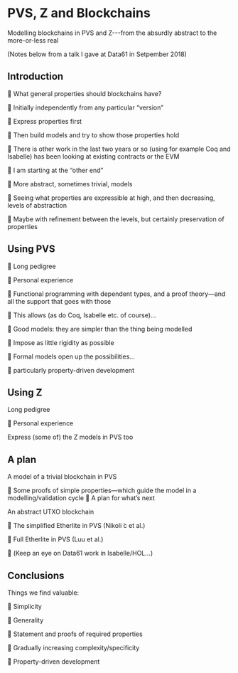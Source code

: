 # PVS, Z and Blockchains
Modelling blockchains in PVS and Z---from the absurdly abstract to the more-or-less real

(Notes below from a talk I gave at Data61 in Setpember 2018)


Introduction
------------

􏰀 What general properties should blockchains have?

􏰀 Initially independently from any particular “version”

􏰀 Express properties first

􏰀 Then build models and try to show those properties hold

􏰀 There is other work in the last two years or so (using for example Coq and Isabelle) has been looking at existing contracts or the EVM

􏰀 I am starting at the “other end”

􏰀 More abstract, sometimes trivial, models

􏰀 Seeing what properties are expressible at high, and then
decreasing, levels of abstraction

􏰀 Maybe with refinement between the levels, but certainly
preservation of properties


Using PVS
---------

􏰀 Long pedigree

􏰀 Personal experience

􏰀 Functional programming with dependent types, and a proof theory—and all the support that goes with those

􏰀 This allows (as do Coq, Isabelle etc. of course)...

􏰀 Good models: they are simpler than the thing being modelled

􏰀 Impose as little rigidity as possible

􏰀 Formal models open up the possibilities...

􏰀 particularly property-driven development

Using Z
-------

Long pedigree

􏰀 Personal experience

Express (some of) the Z models in PVS too


A plan
------

A model of a trivial blockchain in PVS

􏰀 Some proofs of simple properties—which guide the model in a
modelling/validation cycle 􏰀 A plan for what’s next

An abstract UTXO blockchain

􏰀 The simplified Etherlite in PVS (Nikoli ́c et al.)

􏰀 Full Etherlite in PVS (Luu et al.)

􏰀 (Keep an eye on Data61 work in Isabelle/HOL...)


Conclusions
-----------

Things we find valuable:

􏰀 Simplicity

􏰀 Generality

􏰀 Statement and proofs of required properties

􏰀 Gradually increasing complexity/specificity

􏰀 Property-driven development
